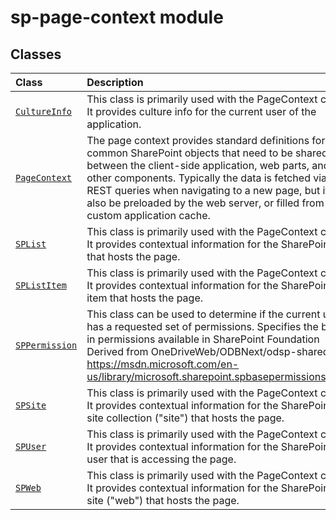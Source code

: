 # sp-page-context module



## Classes

| Class	   |  Description |
|:-------------|:---------------|
| [`CultureInfo`](./sp-page-context/cultureinfo.md)     | This class is primarily used with the PageContext class. It provides culture info for the current user of the application. |
| [`PageContext`](./sp-page-context/pagecontext.md)     | The page context provides standard definitions for common SharePoint objects that need to be shared between the client-side application, web parts, and other components. Typically the data is fetched via REST queries when navigating to a new page, but it can also be preloaded by the web server, or filled from a custom application cache. |
| [`SPList`](./sp-page-context/splist.md)     | This class is primarily used with the PageContext class. It provides contextual information for the SharePoint list that hosts the page. |
| [`SPListItem`](./sp-page-context/splistitem.md)     | This class is primarily used with the PageContext class. It provides contextual information for the SharePoint list item that hosts the page. |
| [`SPPermission`](./sp-page-context/sppermission.md)     | This class can be used to determine if the current user has a requested set of permissions. Specifies the built-in permissions available in SharePoint Foundation Derived from OneDriveWeb/ODBNext/odsp-shared https://msdn.microsoft.com/en-us/library/microsoft.sharepoint.spbasepermissions.aspx |
| [`SPSite`](./sp-page-context/spsite.md)     | This class is primarily used with the PageContext class. It provides contextual information for the SharePoint site collection ("site") that hosts the page. |
| [`SPUser`](./sp-page-context/spuser.md)     | This class is primarily used with the PageContext class. It provides contextual information for the SharePoint user that is accessing the page. |
| [`SPWeb`](./sp-page-context/spweb.md)     | This class is primarily used with the PageContext class. It provides contextual information for the SharePoint site ("web") that hosts the page. |







